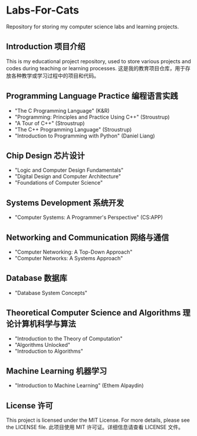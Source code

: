 # Labs-For-Cats
Repository for storing my computer science labs and learning projects.

## Introduction 项目介绍
This is my educational project repository, used to store various projects and codes during teaching or learning processes.
这是我的教育项目仓库，用于存放各种教学或学习过程中的项目和代码。

## Programming Language Practice 编程语言实践 
- "The C Programming Language" (K&R)
- "Programming: Principles and Practice Using C++" (Stroustrup)
- "A Tour of C++" (Stroustrup)
- "The C++ Programming Language" (Stroustrup)
- "Introduction to Programming with Python" (Daniel Liang)
##  Chip Design 芯片设计
- "Logic and Computer Design Fundamentals"
- "Digital Design and Computer Architecture"
- "Foundations of Computer Science"
## Systems Development 系统开发
- "Computer Systems: A Programmer's Perspective" (CS:APP)
## Networking and Communication 网络与通信
- "Computer Networking: A Top-Down Approach"
- "Computer Networks: A Systems Approach"
## Database 数据库
- "Database System Concepts"
## Theoretical Computer Science and Algorithms 理论计算机科学与算法
- "Introduction to the Theory of Computation"
- "Algorithms Unlocked"
- "Introduction to Algorithms"
## Machine Learning 机器学习
- "Introduction to Machine Learning" (Ethem Alpaydin)
## License 许可
This project is licensed under the MIT License. For more details, please see the LICENSE file.
此项目使用 MIT 许可证。详细信息请查看 LICENSE 文件。